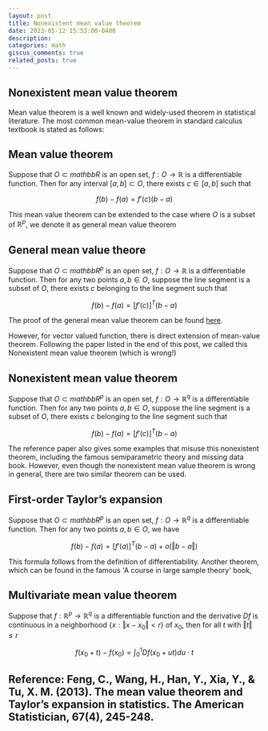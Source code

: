 ```yaml
---
layout: post
title: Nonexistent mean value theorem
date: 2023-05-12 15:53:00-0400
description: 
categories: math
giscus_comments: true
related_posts: true
---
```

## Nonexistent mean value theorem

Mean value theorem is a well known and widely-used theorem in statistical literature. The most common mean-value theorem in standard calculus textbook is stated as follows:

## Mean value theorem

Suppose that $O\subset mathbb{R}$ is an open set, $f:O\rightarrow \mathbb{R}$ is a differentiable function. Then for any interval $[a,b]\subset O$, there exists $c\in [a,b]$ such that

$$ f(b)-f(a) = f'(c)(b-a) $$


This mean value theorem can be extended to the case where $O$ is a subset of $\mathbb{R}^p$, we denote it as general mean value theorem
## General mean value theore
Suppose that $O \subset mathbb{R}^p$ is an open set, $f:O\rightarrow \mathbb{R}$ is a differentiable function. Then for any two points $a,b \in O$, suppose the line segment is a subset of $O$, there exists $c$ belonging to the line segment such that

$$ f(b)-f(a) = [f'(c)]^T(b-a) $$

The proof of the general mean value theorem can be found [here]([https://link-url-here.org](http://www.math.toronto.edu/courses/mat237y1/20199/notes/Chapter2/S2.4.html)http://www.math.toronto.edu/courses/mat237y1/20199/notes/Chapter2/S2.4.html). 

However, for vector valued function, there is direct extension of mean-value theorem. Following the paper listed in the end of this post, we called this Nonexistent mean value theorem (which is wrong!)


## Nonexistent mean value theorem 
Suppose that $O\subset mathbb{R}^p$ is an open set, $f:O\rightarrow \mathbb{R}^q$ is a differentiable function. Then for any two points $a,b \in O$, suppose the line segment is a subset of $O$, there exists $c$ belonging to the line segment such that

$$ f(b)-f(a) = [f'(c)]^T(b-a) $$


The reference paper also gives some examples that misuse this nonexistent theorem, including the famous semiparametric theory and missing data book. However, even though the nonexistent mean value theorem is wrong in general, there are two similar theorem can be used.

## First-order Taylor’s expansion
Suppose that $O\subset mathbb{R}^p$ is an open set, $f:O\rightarrow \mathbb{R}^q$ is a differentiable function. Then for any two points $a,b \in O$, we have

$$ f(b)-f(a) = [f'(a)]^T(b-a) + o(\Vert b-a \Vert) $$

This formula follows from the definition of differentiability. Another theorem, which can be found in the famous 'A course in large sample theory' book,

## Multivariate mean value theorem
Suppose that  $f:\mathbb{R}^p\rightarrow \mathbb{R}^q$ is a differentiable function and the derivative $Df$ is continuous in a neighborhood $\{x: \Vert x-x_0 \Vert < r\}$ of $x_0$, then for all $t$ with $\Vert t \Vert\leq r$

$$ f(x_0+t)-f(x_0) = \int_{0}^1 Df(x_0+ut)du \cdot t$$



Reference:
Feng, C., Wang, H., Han, Y., Xia, Y., & Tu, X. M. (2013). The mean value theorem and Taylor’s expansion in statistics. The American Statistician, 67(4), 245-248.
------
